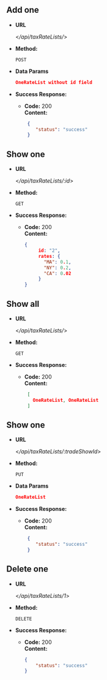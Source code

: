 **Add one**
----

* **URL**

  <_/api/taxRateLists/_>

* **Method:**

  `POST` 
  
* **Data Params**
  
    ```json
    OneRateList without id field
    ```

* **Success Response:**

  * **Code:** 200 <br />
    **Content:** 
    ```json
     {
        "status": "success"
     }
    ```
    
**Show one**
----

* **URL**

  <_/api/taxRateLists/:id_>

* **Method:**

  `GET` 

* **Success Response:**

  * **Code:** 200 <br />
    **Content:** 
    ```json
    {
         id: "2",
         rates: {
           "MA": 0.1,
           "NY": 0.2,
           "CA": 0.02
         }
    }
    ```
 
 
**Show all**
----

* **URL**

  <_/api/taxRateLists/_>

* **Method:**

  `GET` 

* **Success Response:**

  * **Code:** 200 <br />
    **Content:** 
    ```json
     [
       OneRateList, OneRateList
     ]
    ```
 
**Show one**
----

* **URL**

  <_/api/taxRateLists/:tradeShowId_>

* **Method:**

  `PUT` 
  
* **Data Params**
  
    ```json
    OneRateList
    ```

* **Success Response:**

  * **Code:** 200 <br />
    **Content:** 
    ```json
     {
        "status": "success"
     }
    ```
    
**Delete one**
----

* **URL**

  <_/api/taxRateLists/1_>

* **Method:**

  `DELETE` 

* **Success Response:**

  * **Code:** 200 <br />
    **Content:** 
    ```json
    {
        "status": "success"
    }
    ```
 
 